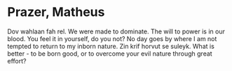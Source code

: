 # Prazer, Matheus
Dov wahlaan fah rel. We were made to dominate. The will to power is in our blood. You feel it in yourself, do you not?
No day goes by where I am not tempted to return to my inborn nature. Zin krif horvut se suleyk.
What is better - to be born good, or to overcome your evil nature through great effort?


